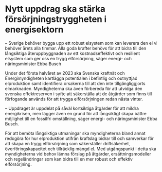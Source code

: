 # Nytt uppdrag ska stärka försörjningstryggheten i energisektorn

– Sverige behöver bygga upp ett robust elsystem som kan leverera den el vi behöver årets alla timmar. Alla goda krafter behövs för att bidra till den långsiktiga återuppbyggnaden av ett kostnadseffektivt och resilient elsystem som ger oss en trygg elförsörjning, säger energi- och näringsminister Ebba Busch

Under det första halvåret av 2023 ska Svenska kraftnät och Energimyndigheten kartlägga potentialen i befintlig och outnyttjad elproduktion samt identifiera orsakerna till att den inte tillgängliggjorts elmarknaden. Myndigheterna ska även förbereda för att utvidga den svenska effektreserven i syfte att säkerställa att de åtgärder som finns till förfogande används för att trygga elförsörjningen redan nästa vinter.

– Uppdraget är uppdelat på såväl kortsiktiga åtgärder för att mildra energikrisen, men lägger även en grund för att långsiktigt skapa bättre möjlighet till en fossilfri omställning, säger energi- och näringsminister Ebba Busch.

För att bemöta långsiktiga utmaningar ska myndigheterna bland annat redogöra för hur elproduktion utifrån kraftslag bidrar till och samverkar för att skapa en trygg elförsörjning som säkerställer driftsäkerhet, överföringskapacitet och tillräcklig mängd el. Med utgångspunkt i detta ska myndigheterna vid behov lämna förslag på åtgärder, ersättningsmodeller och regeländringar som kan bidra till en mer robust och effektiv elförsörjning.

